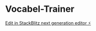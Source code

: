 # Vocabel-Trainer

[Edit in StackBlitz next generation editor ⚡️](https://stackblitz.com/~/github.com/AwesomeHans09/Vocabel-Trainer)